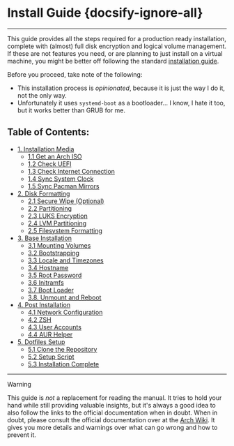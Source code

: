 # Install Guide {docsify-ignore-all}
---

This guide provides all the steps required for a production ready installation, complete with (almost) full disk
encryption and logical volume management.
If these are not features you need, or are planning to just install on a virtual machine, you might be better off
following the standard [installation guide](https://wiki.archlinux.org/index.php/Installation_guide).

Before you proceed, take note of the following:
* This installation process is _opinionated_, because it is just the way I do it, not the only way.
* Unfortunately it uses `systemd-boot` as a bootloader...
  I know, I hate it too, but it works better than GRUB for me.

## Table of Contents:
* [1. Installation Media](install_guide/10_InstallationMedia)
    * [1.1 Get an Arch ISO](install_guide/10_InstallationMedia#_11-get-an-arch-iso)
    * [1.2 Check UEFI](install_guide/10_InstallationMedia#_12-check-uefi)
    * [1.3 Check Internet Connection](install_guide/10_InstallationMedia#_13-check-internet-connection)
    * [1.4 Sync System Clock](install_guide/10_InstallationMedia#_14-sync-system-clock)
    * [1.5 Sync Pacman Mirrors](install_guide/10_InstallationMedia#_15-sync-pacman-mirrors)
* [2. Disk Formatting](install_guide/20_DiskFormatting)
    * [2.1 Secure Wipe (Optional)](install_guide/20_DiskFormatting#_21-secure-wipe-optional)
    * [2.2 Partitioning](install_guide/20_DiskFormatting#_22-partitioning)
    * [2.3 LUKS Encryption](install_guide/20_DiskFormatting#_23-luks-encryption)
    * [2.4 LVM Partitioning](install_guide/20_DiskFormatting#_24-lvm-partitioning)
    * [2.5 Filesystem Formatting](install_guide/20_DiskFormatting#_25-filesystem-formatting)
* [3. Base Installation](install_guide/30_BaseInstallation)
    * [3.1 Mounting Volumes](install_guide/30_BaseInstallation#_31-mounting-volumes)
    * [3.2 Bootstrapping](install_guide/30_BaseInstallation#_32-bootstrapping)
    * [3.3 Locale and Timezones](install_guide/30_BaseInstallation#_33-locale-and-timezones)
    * [3.4 Hostname](install_guide/30_BaseInstallation#_34-hostname)
    * [3.5 Root Password](install_guide/30_BaseInstallation#_35-root-password)
    * [3.6 Initramfs](install_guide/30_BaseInstallation#_36-initramfs)
    * [3.7 Boot Loader](install_guide/30_BaseInstallation#_37-boot-loader)
    * [3.8. Unmount and Reboot](install_guide/30_BaseInstallation#_38-unmount-and-reboot)
* [4. Post Installation](install_guide/40_PostInstallation)
    * [4.1 Network Configuration](install_guide/40_PostInstallation#_41-network-configuration)
    * [4.2 ZSH](install_guide/40_PostInstallation#_42-zsh)
    * [4.3 User Accounts](install_guide/40_PostInstallation#_43-user-accounts)
    * [4.4 AUR Helper](install_guide/40_PostInstallation#_44-aur-helper)
* [5. Dotfiles Setup](install_guide/50_DotfilesSetup)
    * [5.1 Clone the Repository](install_guide/50_DotfilesSetup#_51-clone-the-repository)
    * [5.2 Setup Script](install_guide/50_DotfilesSetup#_52-setup-script)
    * [5.3 Installation Complete](install_guide/50_DotfilesSetup#_53-installation-complete)

---

> [!WARNING]
> This guide is _not_ a replacement for reading the manual.
> It tries to hold your hand while still providing valuable insights, but it's always a good idea to also follow the
> links to the official documentation when in doubt.
> When in doubt, please consult the official documentation over at the
> [Arch Wiki](https://wiki.archlinux.org/index.php/installation_guide).
> It gives you more details and warnings over what can go wrong and how to prevent it.
